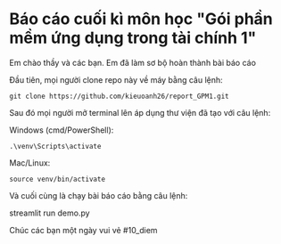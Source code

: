 # Báo cáo cuối kì môn học "Gói phần mềm ứng dụng trong tài chính 1"
Em chào thầy và các bạn.
Em đã làm sơ bộ hoàn thành bài báo cáo

Đầu tiên, mọi người clone repo này về máy bằng câu lệnh:

    git clone https://github.com/kieuoanh26/report_GPM1.git

Sau đó mọi người mở terminal lên áp dụng thư viện đã tạo với câu lệnh:
    
Windows (cmd/PowerShell):

    .\venv\Scripts\activate

Mac/Linux:

    source venv/bin/activate

Và cuối cùng là chạy bài báo cáo bằng câu lệnh:

streamlit run demo.py

Chúc các bạn một ngày vui vẻ
#10_diem

